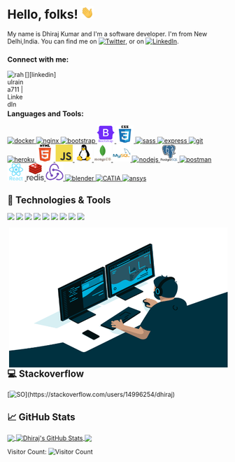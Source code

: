 

# Hello, folks! <img src="https://github.com/Dhiraj31298/Dhiraj31298/blob/main/wave.gif" width="30px">

My name is Dhiraj Kumar and I'm a software developer. I'm from New Delhi,India. You can find me on [![Twitter][1.2]][1],  or on [![LinkedIn][3.2]][3].

### Connect with me:

[<img align="left" alt="rahulraina711 | LinkedIn" width="40px" src="https://image.flaticon.com/icons/png/512/174/174857.png" />][linkedin]

<br />
<br />

### Languages and Tools:

<p align="left">
<a href="https://www.docker.com" target="_blank"> <img src="https://www.docker.com/sites/default/files/d8/2019-07/Moby-logo.png" alt="docker" width="40" height="40"/> </a>
<a href="https://www.nginx.com" target="_blank"> <img src="https://img.icons8.com/color/452/nginx.png" alt="nginx" width="40" height="40"/> </a>
<a href="https://material-ui.com" target="_blank"> <img src="https://material-ui.com/static/logo_raw.svg" alt="bootstrap" width="40" height="40"/> </a>
<a href="https://getbootstrap.com" target="_blank"> <img src="https://raw.githubusercontent.com/devicons/devicon/master/icons/bootstrap/bootstrap-plain-wordmark.svg" alt="bootstrap" width="40" height="40"/> </a>
<a href="https://www.w3schools.com/css/" target="_blank"> <img src="https://raw.githubusercontent.com/devicons/devicon/master/icons/css3/css3-original-wordmark.svg" alt="css3" width="40" height="40"/> </a>
<a href="https://sass-lang.com/" target="_blank"> <img src="https://sass-lang.com/assets/img/logos/logo-b6e1ef6e.svg" alt="sass" width="40" height="40"/> </a>
<a href="https://expressjs.com" target="_blank"> <img src="https://www.mementotech.in/assets/images/icons/express.png" alt="express" width="40" height="40"/> </a>
<a href="https://git-scm.com/" target="_blank"> <img src="https://www.vectorlogo.zone/logos/git-scm/git-scm-icon.svg" alt="git" width="40" height="40"/> </a>
<a href="https://heroku.com" target="_blank"> <img src="https://www.vectorlogo.zone/logos/heroku/heroku-icon.svg" alt="heroku" width="40" height="40"/> </a>
<a href="https://www.w3.org/html/" target="_blank"> <img src="https://raw.githubusercontent.com/devicons/devicon/master/icons/html5/html5-original-wordmark.svg" alt="html5" width="40" height="40"/> </a>
<a href="https://developer.mozilla.org/en-US/docs/Web/JavaScript" target="_blank"><img src="https://raw.githubusercontent.com/devicons/devicon/master/icons/javascript/javascript-original.svg" alt="javascript" width="40" height="40"/> </a>
<a href="https://www.linux.org/" target="_blank"> <img src="https://raw.githubusercontent.com/devicons/devicon/master/icons/linux/linux-original.svg" alt="linux" width="40" height="40"/> </a>
<a href="https://www.mongodb.com/" target="_blank"> <img src="https://raw.githubusercontent.com/devicons/devicon/master/icons/mongodb/mongodb-original-wordmark.svg" alt="mongodb" width="40" height="40"/> </a> <a href="https://www.mysql.com/" target="_blank"> <img src="https://raw.githubusercontent.com/devicons/devicon/master/icons/mysql/mysql-original-wordmark.svg" alt="mysql" width="40" height="40"/> </a> <a href="https://nodejs.org" target="_blank"> <img src="https://cdn4.iconfinder.com/data/icons/logos-and-brands/512/233_Node_Js_logo-512.png" alt="nodejs" width="40" height="40"/> </a> <a href="https://www.postgresql.org" target="_blank"> <img src="https://raw.githubusercontent.com/devicons/devicon/master/icons/postgresql/postgresql-original-wordmark.svg" alt="postgresql" width="40" height="40"/> </a> <a href="https://postman.com" target="_blank"> <img src="https://www.vectorlogo.zone/logos/getpostman/getpostman-icon.svg" alt="postman" width="40" height="40"/> </a> <a href="https://reactjs.org/" target="_blank"> <img src="https://raw.githubusercontent.com/devicons/devicon/master/icons/react/react-original-wordmark.svg" alt="react" width="40" height="40"/> </a> <a href="https://redis.io" target="_blank"> <img src="https://raw.githubusercontent.com/devicons/devicon/master/icons/redis/redis-original-wordmark.svg" alt="redis" width="40" height="40"/> </a> <a href="https://redux.js.org" target="_blank"> <img src="https://raw.githubusercontent.com/devicons/devicon/master/icons/redux/redux-original.svg" alt="redux" width="40" height="40"/> </a>
<a href="https://www.blender.org" target="_blank"> <img src="https://download.blender.org/branding/blender_logo_socket.png" alt="blender" width="100" height="40"/> </a>
<a href="https://www.3ds.com/products-services/catia/" target="_blank"> <img src="https://p7.hiclipart.com/preview/1018/826/548/solidworks-computer-aided-design-computer-software-catia-computer-aided-engineering-logo-design-photography.jpg" alt="CATIA" width="40" height="40"/> </a>
<a href="https://www.ansys.com/en-in" target="_blank"> <img src="https://i.pinimg.com/originals/fb/ad/bc/fbadbcb896dcbb2d797da62f7d7c5d42.png" alt="ansys" width="40" height="40"/> </a>
<br />

## 🔧 Technologies & Tools
![](https://img.shields.io/badge/OS-Linux-informational?style=flat&logo=linux&logoColor=white&color=2bbc8a)
![](https://img.shields.io/badge/Code-Python-informational?style=flat&logo=python&logoColor=white&color=2bbc8a)
![](https://img.shields.io/badge/Code-Java-informational?style=flat&logo=java&logoColor=white&color=2bbc8a)
![](https://img.shields.io/badge/Code-JavaScript-informational?style=flat&logo=javascript&logoColor=white&color=2bbc8a)
![](https://img.shields.io/badge/Tools-PostgreSQL-informational?style=flat&logo=postgresql&logoColor=white&color=2bbc8a)
![](https://img.shields.io/badge/Tools-MongoDB-informational?style=flat&logo=mongodb&logoColor=white&color=2bbc8a)
![](https://img.shields.io/badge/Tools-AWS-informational?style=flat&logo=aws&logoColor=white&color=2bbc8a)
![](https://img.shields.io/badge/Code-express%20Js-informational?style=flat&logo=express&logoColor=white&color=2bbc8a)
![](https://img.shields.io/badge/Code-Node%20Js-informational?style=flat&logo=node&logoColor=white&color=2bbc8a)

<img align="right" alt="GIF" src="https://github.com/Dhiraj31298/Dhiraj31298/blob/main/code.gif" width="500" height="320" />

## &#x1f4bb; Stackoverflow

[![SO](https://stackoverflow.com/users/flair/14996254.png"SO")](https://stackoverflow.com/users/14996254/dhiraj)



## &#x1f4c8; GitHub Stats

<a href="https://github.com/dhirajapp/dhirajapp">
  <img align="center" src="https://github-readme-stats.vercel.app/api/top-langs/?username=dhirajapp&hide=java,html&title_color=ffffff&text_color=c9cacc&icon_color=2bbc8a&bg_color=1d1f21" />
</a>
<a href="https://github.com/dhirajapp/dhirajapp">
  <img width="550px" height="245px" align="center" src="https://github-readme-stats.vercel.app/api?username=dhirajapp&show_icons=true&line_height=27&count_private=true&title_color=ffffff&text_color=c9cacc&icon_color=2bbc8a&bg_color=1d1f21" alt="Dhiraj's GitHub Stats" />
</a>

<a width="800px" href="https://github.com/dhirajapp/BACHPAN-Ek-Naya-Savera-">
  <img align="center" src="https://github-readme-stats.vercel.app/api/pin/?username=dhirajapp&repo=BACHPAN-Ek-Naya-Savera-&title_color=ffffff&text_color=c9cacc&icon_color=2bbc8a&bg_color=1d1f21" />
</a>

Visitor Count: ![Visitor Count](https://profile-counter.glitch.me/vaulstein/count.svg)


<!-- links to social media icons -->

<!-- icons with padding -->

[1.1]: http://i.imgur.com/tXSoThF.png (twitter icon with padding)
[2.1]: http://i.imgur.com/0o48UoR.png (github icon with padding)

<!-- icons without padding -->

[1.2]: http://i.imgur.com/wWzX9uB.png (twitter icon without padding)
[2.2]: http://i.imgur.com/9I6NRUm.png (github icon without padding)
[3.2]: https://raw.githubusercontent.com/vaulstein/vaulstein/master/linkedin-3-16.png (LinkedIn icon without padding)


<!-- links to your social media accounts -->

[1]: http://twitter.com/
[2]: https://github.com/vaulstein
[3]: https://www.linkedin.com/in/dhiraj-kumar-144320161/


<!-- Resources -->
<!-- Icons: https://simpleicons.org/ -->
<!-- GitHub Stats: https://github.com/anuraghazra/github-readme-stats -->
<!-- Emojis: https://emojipedia.org/emoji/ -->
<!-- HTML Emojis: https://www.fileformat.info/index.htm -->
<!-- Shields: https://shields.io/ -->
<!-- Awesome GitHub Profile README: https://github.com/abhisheknaiidu/awesome-github-profile-readme -->
